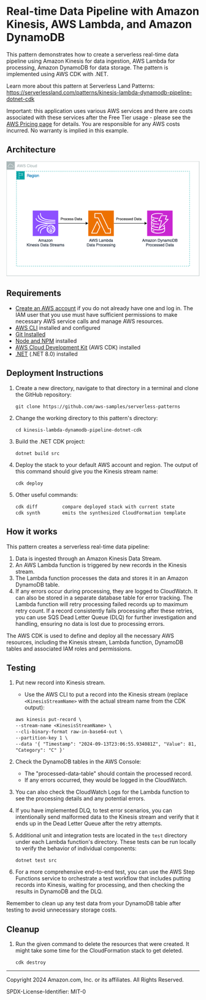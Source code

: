 # Real-time Data Pipeline with Amazon Kinesis, AWS Lambda, and Amazon DynamoDB

This pattern demonstrates how to create a serverless real-time data pipeline using Amazon Kinesis for data ingestion, AWS Lambda for processing, Amazon DynamoDB for data storage. The pattern is implemented using AWS CDK with .NET.

Learn more about this pattern at Serverless Land Patterns: https://serverlessland.com/patterns/kinesis-lambda-dynamodb-pipeline-dotnet-cdk

Important: this application uses various AWS services and there are costs associated with these services after the Free Tier usage - please see the [AWS Pricing page](https://aws.amazon.com/pricing/) for details. You are responsible for any AWS costs incurred. No warranty is implied in this example.

## Architecture
<img src="./kinesis-lambda-dynamodb-pipeline.png" title="Architecture">

## Requirements

* [Create an AWS account](https://portal.aws.amazon.com/gp/aws/developer/registration/index.html) if you do not already have one and log in. The IAM user that you use must have sufficient permissions to make necessary AWS service calls and manage AWS resources.
* [AWS CLI](https://docs.aws.amazon.com/cli/latest/userguide/install-cliv2.html) installed and configured
* [Git Installed](https://git-scm.com/book/en/v2/Getting-Started-Installing-Git)
* [Node and NPM](https://nodejs.org/en/download/) installed
* [AWS Cloud Development Kit](https://docs.aws.amazon.com/cdk/latest/guide/cli.html) (AWS CDK) installed
* [.NET](https://dotnet.microsoft.com/en-us/download/dotnet/8.0) (.NET 8.0) installed

## Deployment Instructions

1. Create a new directory, navigate to that directory in a terminal and clone the GitHub repository:
    ``` 
    git clone https://github.com/aws-samples/serverless-patterns
    ```
2. Change the working directory to this pattern's directory:
    ```
    cd kinesis-lambda-dynamodb-pipeline-dotnet-cdk
    ```
3. Build the .NET CDK project:
    ```
    dotnet build src
    ```
4. Deploy the stack to your default AWS account and region. The output of this command should give you the Kinesis stream name:
    ```
    cdk deploy
    ```
5. Other useful commands:
    ```
    cdk diff         compare deployed stack with current state    
    cdk synth        emits the synthesized CloudFormation template
    ```

## How it works

This pattern creates a serverless real-time data pipeline:

1. Data is ingested through an Amazon Kinesis Data Stream.
2. An AWS Lambda function is triggered by new records in the Kinesis stream.
3. The Lambda function processes the data and stores it in an Amazon DynamoDB table.
4. If any errors occur during processing, they are logged to CloudWatch. It can also be stored in a separate database table for error tracking. The Lambda function will retry processing failed records up to maximum retry count. If a record consistently fails processing after these retries, you can use SQS Dead Letter Queue (DLQ) for further investigation and handling, ensuring no data is lost due to processing errors.

The AWS CDK is used to define and deploy all the necessary AWS resources, including the Kinesis stream, Lambda function, DynamoDB tables and associated IAM roles and permissions.

## Testing

1. Put new record into Kinesis stream.

    - Use the AWS CLI to put a record into the Kinesis stream (replace `<KinesisStreamName>` with the actual stream name from the CDK output):

    ```
    aws kinesis put-record \
    --stream-name <KinesisStreamName> \
    --cli-binary-format raw-in-base64-out \
    --partition-key 1 \
    --data '{ "Timestamp": "2024-09-13T23:06:55.934081Z", "Value": 81, "Category": "C" }'
    ```
2. Check the DynamoDB tables in the AWS Console:
   - The "processed-data-table" should contain the processed record.
   - If any errors occurred, they would be logged in the CloudWatch.

3. You can also check the CloudWatch Logs for the Lambda function to see the processing details and any potential errors.

4. If you have implemented DLQ, to test error scenarios, you can intentionally send malformed data to the Kinesis stream and verify that it ends up in the Dead Letter Queue after the retry attempts.

5. Additional unit and integration tests are located in the `test` directory under each Lambda function's directory. These tests can be run locally to verify the behavior of individual components:
    ```
    dotnet test src
    ```
6. For a more comprehensive end-to-end test, you can use the AWS Step Functions service to orchestrate a test workflow that includes putting records into Kinesis, waiting for processing, and then checking the results in DynamoDB and the DLQ.

Remember to clean up any test data from your DynamoDB table after testing to avoid unnecessary storage costs.

## Cleanup
 
1. Run the given command to delete the resources that were created. It might take some time for the CloudFormation stack to get deleted.
    ```
    cdk destroy
    ```

----
Copyright 2024 Amazon.com, Inc. or its affiliates. All Rights Reserved.

SPDX-License-Identifier: MIT-0